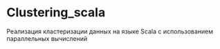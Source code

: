 # Clustering_scala
Реализация кластеризации данных на языке Scala с использованием параллельных вычислений
